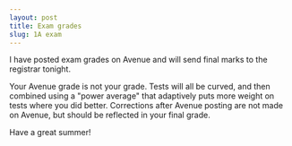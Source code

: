 ```yaml
---
layout: post
title: Exam grades
slug: 1A exam
---
```


I have posted exam grades on Avenue and will send final marks to the registrar tonight.

Your Avenue grade is not your grade. Tests will all be curved, and then combined using a "power average" that adaptively puts more weight on tests where you did better. Corrections after Avenue posting are not made on Avenue, but should be reflected in your final grade.

Have a great summer!
